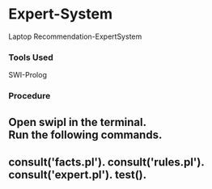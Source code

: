 # Expert-System
Laptop Recommendation-ExpertSystem

### Tools Used
SWI-Prolog

### Procedure
Open swipl in the terminal.    
Run the following commands.  
---------------------------
consult('facts.pl').
consult('rules.pl').
consult('expert.pl').
test().
---------------------------
